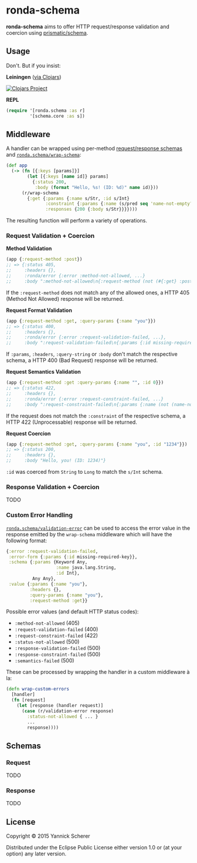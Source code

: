 # ronda-schema

__ronda-schema__ aims to offer HTTP request/response validation and coercion
using [prismatic/schema][schema].

## Usage

Don't. But if you insist:

__Leiningen__ ([via Clojars](http://clojars.org/ronda/schema))

[![Clojars Project](http://clojars.org/ronda/schema/latest-version.svg)](http://clojars.org/ronda/schema)

__REPL__

```clojure
(require '[ronda.schema :as r]
         '[schema.core :as s])
```

## Middleware

A handler can be wrapped using per-method [request/response schemas](#schemas)
and [`ronda.schema/wrap-schema`](https://xsc.github.io/ronda-schema/ronda.schema.html#var-wrap-schema):

```clojure
(def app
  (-> (fn [{:keys [params]}]
        (let [{:keys [name id]} params]
          {:status 200,
           :body (format "Hello, %s! (ID: %d)" name id)}))
      (r/wrap-schema
        {:get {:params {:name s/Str, :id s/Int}
               :constraint {:params {:name (s/pred seq 'name-not-empty?)}}
               :responses {200 {:body s/Str}}}})))
```

The resulting function will perform a variety of operations.

### Request Validation + Coercion

__Method Validation__

```clojure
(app {:request-method :post})
;; => {:status 405,
;;     :headers {},
;;     :ronda/error {:error :method-not-allowed, ...}
;;     :body ":method-not-allowed\n{:request-method (not (#{:get} :post))}"}
```

If the `:request-method` does not match any of the allowed ones, a HTTP 405
(Method Not Allowed) response will be returned.

__Request Format Validation__

```clojure
(app {:request-method :get, :query-params {:name "you"}})
;; => {:status 400,
;;     :headers {},
;;     :ronda/error {:error :request-validation-failed, ...},
;;     :body ":request-validation-failed\n{:params {:id missing-required-key}}"}
```

If `:params`, `:headers`, `:query-string` or `:body` don't match the respective
schema, a HTTP 400 (Bad Request) response will be returned.

__Request Semantics Validation__

```clojure
(app {:request-method :get :query-params {:name "", :id 0}})
;; => {:status 422,
;;     :headers {},
;;     :ronda/error {:error :request-constraint-failed, ...}
;;     :body ":request-constraint-failed\n{:params {:name (not (name-not-empty? \"\"))}}"
```

If the request does not match the `:constraint` of the respective schema, a HTTP
422 (Unprocessable) response will be returned.

__Request Coercion__

```clojure
(app {:request-method :get, :query-params {:name "you", :id "1234"}})
;; => {:status 200,
;;     :headers {},
;;     :body "Hello, you! (ID: 1234)"}
```

`:id` was coerced from `String` to `Long` to match the `s/Int` schema.

### Response Validation + Coercion

TODO

### Custom Error Handling

[`ronda.schema/validation-error`](https://xsc.github.io/ronda-schema/ronda.schema.html#var-validation-error)
can be used to access the error value in the response emitted by the
`wrap-schema` middleware which will have the following format:

```clojure
{:error :request-validation-failed,
 :error-form {:params {:id missing-required-key}},
 :schema {:params {Keyword Any,
                   :name java.lang.String,
                   :id Int},
          Any Any},
 :value {:params {:name "you"},
         :headers {},
         :query-params {:name "you"},
         :request-method :get}}
```

Possible error values (and default HTTP status codes):

- `:method-not-allowed` (405)
- `:request-validation-failed` (400)
- `:request-constraint-failed` (422)
- `:status-not-allowed` (500)
- `:response-validation-failed` (500)
- `:response-constraint-failed` (500)
- `:semantics-failed` (500)

These can be processed by wrapping the handler in a custom middleware à la:

```clojure
(defn wrap-custom-errors
  [handler]
  (fn [request]
    (let [response (handler request)]
      (case (r/validation-error response)
        :status-not-allowed { ... }
        ...
        response))))
```

## Schemas

### Request

TODO

### Response

TODO

## License

Copyright &copy; 2015 Yannick Scherer

Distributed under the Eclipse Public License either version 1.0 or (at
your option) any later version.

[schema]: https://github.com/prismatic/schema
